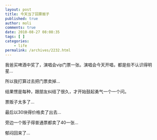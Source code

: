 ```yaml
---
layout: post
title: 今天当了回票贩子
published: true
author: moli
comments: true
date: 2010-08-27 08:08:35
tags: [ ]
categories:
    - life
permalink: /archives/2232.html
---
```

我爸买啤酒中奖了，演唱会vip门票一张。演唱会今天开唱，都是些不认识得明星…
  
所以我打算过去把门票卖掉…
  
结果愣是每种，跟朋友纠结了很久，才开始鼓起勇气一个一个问。
  
票贩子太多了…
  
最后以30块得价格卖了出去…
  
旁边一个贩子得普通票都卖了40一张…
  
郁闷回来了…